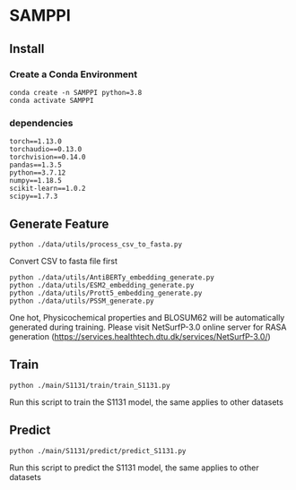 # SAMPPI
## Install
### Create a Conda Environment
```
conda create -n SAMPPI python=3.8
conda activate SAMPPI
```
### dependencies
```
torch==1.13.0
torchaudio==0.13.0
torchvision==0.14.0
pandas==1.3.5
python==3.7.12
numpy==1.18.5
scikit-learn==1.0.2
scipy==1.7.3
```
## Generate Feature
```
python ./data/utils/process_csv_to_fasta.py
```
Convert CSV to fasta file first

```
python ./data/utils/AntiBERTy_embedding_generate.py
python ./data/utils/ESM2_embedding_generate.py
python ./data/utils/Prott5_embedding_generate.py
python ./data/utils/PSSM_generate.py
```
One hot, Physicochemical properties and BLOSUM62 will be automatically generated during training. 
Please visit NetSurfP-3.0 online server for RASA generation (https://services.healthtech.dtu.dk/services/NetSurfP-3.0/)

## Train
```
python ./main/S1131/train/train_S1131.py
```
Run this script to train the S1131 model, the same applies to other datasets

## Predict
```
python ./main/S1131/predict/predict_S1131.py
```
Run this script to predict the S1131 model, the same applies to other datasets
